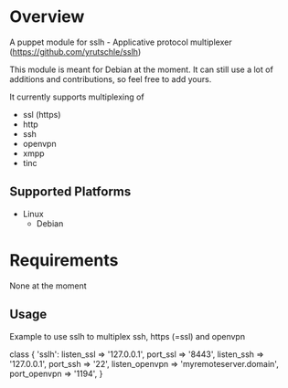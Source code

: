 # Overview
A puppet module for sslh - Applicative protocol multiplexer (https://github.com/yrutschle/sslh)

This module is meant for Debian at the moment. It can still use a lot of additions and contributions, so feel free to add yours.

It currently supports multiplexing of
* ssl (https)
* http
* ssh
* openvpn
* xmpp
* tinc

## Supported Platforms

* Linux
	* Debian

# Requirements

None at the moment

## Usage
Example to use sslh to multiplex ssh, https (=ssl) and openvpn

class { 'sslh':
  listen_ssl     => '127.0.0.1',
  port_ssl       => '8443',
  listen_ssh     => '127.0.0.1',
  port_ssh       => '22',
  listen_openvpn => 'myremoteserver.domain',
  port_openvpn   => '1194', 
}


